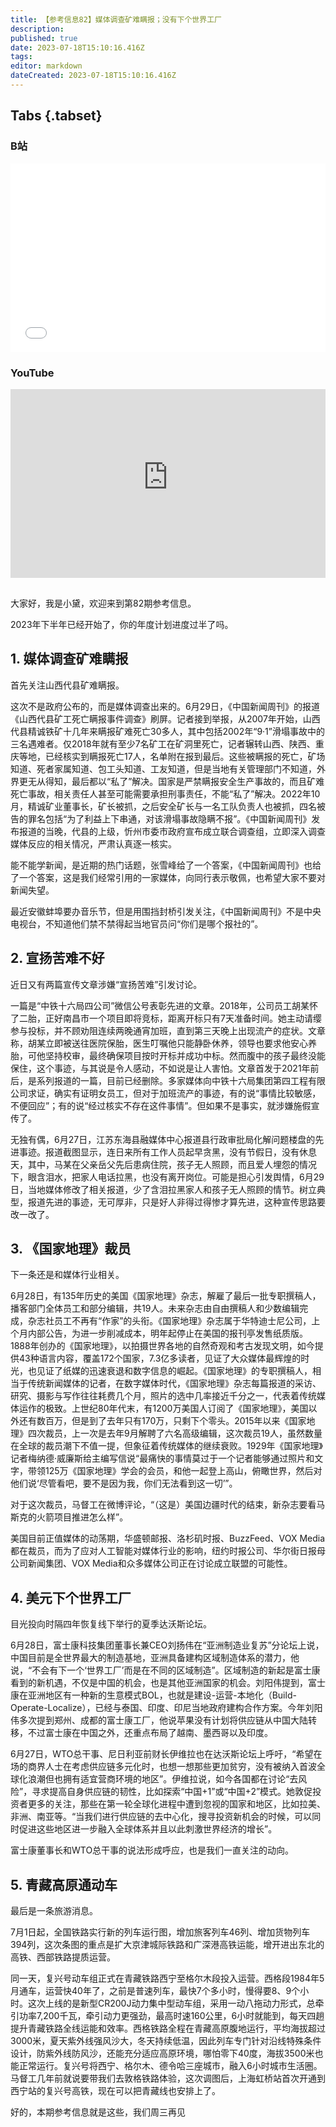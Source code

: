 ```yaml
---
title: 【参考信息82】媒体调查矿难瞒报；没有下个世界工厂
description: 
published: true
date: 2023-07-18T15:10:16.416Z
tags: 
editor: markdown
dateCreated: 2023-07-18T15:10:16.416Z
---
```


## Tabs {.tabset}
### B站
<div style="position: relative; padding: 30% 45%;">
<iframe style="position: absolute; width: 100%; height: 100%; left: 0; top: 0;" src="//player.bilibili.com/player.html?&bvid=BV1Uh4y1M7bV&page=1&as_wide=1&high_quality=1&danmaku=1&autoplay=0" scrolling="no" border="0" frameborder="no" framespacing="0" allowfullscreen="true"></iframe>
</div>

### YouTube
<div style="position: relative; padding: 30% 45%;">
<iframe style="position: absolute; top: 0; left: 0; width: 100%; height: 100%;" src="https://www.youtube-nocookie.com/embed/YouTubeVID" title="YouTube video player" frameborder="0" allow="accelerometer; autoplay; clipboard-write; encrypted-media; gyroscope; picture-in-picture" allowfullscreen></iframe>
</div>

## 

大家好，我是小黛，欢迎来到第82期参考信息。

2023年下半年已经开始了，你的年度计划进度过半了吗。

## 1. 媒体调查矿难瞒报

首先关注山西代县矿难瞒报。

这次不是政府公布的，而是媒体调查出来的。6月29日，《中国新闻周刊》的报道《山西代县矿工死亡瞒报事件调查》刷屏。记者接到举报，从2007年开始，山西代县精诚铁矿十几年来瞒报矿难死亡30多人，其中包括2002年“9·1”滑塌事故中的三名遇难者。仅2018年就有至少7名矿工在矿洞里死亡，记者辗转山西、陕西、重庆等地，已经核实到瞒报死亡17人，名单附在报到最后。这些被瞒报的死亡，矿场知道、死者家属知道、包工头知道、工友知道，但是当地有关管理部门不知道，外界更无从得知，最后都以“私了”解决。国家是严禁瞒报安全生产事故的，而且矿难死亡事故，相关责任人甚至可能需要承担刑事责任，不能“私了”解决。2022年10月，精诚矿业董事长，矿长被抓，之后安全矿长与一名工队负责人也被抓，四名被告的罪名包括“为了利益上下串通，对该滑塌事故隐瞒不报”。《中国新闻周刊》发布报道的当晚，代县的上级，忻州市委市政府宣布成立联合调查组，立即深入调查媒体反应的相关情况，严肃认真逐一核实。

能不能学新闻，是近期的热门话题，张雪峰给了一个答案，《中国新闻周刊》也给了一个答案，这是我们经常引用的一家媒体，向同行表示敬佩，也希望大家不要对新闻失望。

最近安徽蚌埠要办音乐节，但是用围挡封桥引发关注，《中国新闻周刊》不是中央电视台，不知道他们禁不禁得起当地官员问“你们是哪个报社的”。

## 2. 宣扬苦难不好

近日又有两篇宣传文章涉嫌“宣扬苦难”引发讨论。

一篇是“中铁十六局四公司”微信公号表彰先进的文章。2018年，公司员工胡某怀了二胎，正好南昌市一个项目即将竞标，距离开标只有7天准备时间。她主动请缨参与投标，并不顾劝阻连续两晚通宵加班，直到第三天晚上出现流产的症状。文章称，胡某立即被送往医院保胎，医生叮嘱他只能静卧休养，领导也要求他安心养胎，可他坚持校审，最终确保项目按时开标并成功中标。然而腹中的孩子最终没能保住，这个事迹，与其说是令人感动，不如说是让人害怕。文章首发于2021年前后，是系列报道的一篇，目前已经删除。多家媒体向中铁十六局集团第四工程有限公司求证，确实有证明女员工，但对于加班流产的事迹，有的说“事情比较敏感，不便回应”；有的说“经过核实不存在这件事情”。但如果不是事实，就涉嫌施假宣传了。

无独有偶，6月27日，江苏东海县融媒体中心报道县行政审批局化解问题楼盘的先进事迹。报道截图显示，连日来所有工作人员起早贪黑，没有节假日，没有休息天，其中，马某在父亲岳父先后患病住院，孩子无人照顾，而且爱人埋怨的情况下，眼含泪水，把家人电话拉黑，也没有离开岗位。可能是担心引发舆情，6月29日，当地媒体修改了相关报道，少了含泪拉黑家人和孩子无人照顾的情节。树立典型，报道先进的事迹，无可厚非，只是好人非得过得惨才算先进，这种宣传思路要改一改了。

## 3. 《国家地理》裁员

下一条还是和媒体行业相关。

6月28日，有135年历史的美国《国家地理》杂志，解雇了最后一批专职撰稿人，播客部门全体员工和部分编辑，共19人。未来杂志由自由撰稿人和少数编辑完成，杂志社员工不再有“作家”的头衔。《国家地理》杂志属于华特迪士尼公司，上个月内部公告，为进一步削减成本，明年起停止在美国的报刊亭发售纸质版。1888年创办的《国家地理》，以拍摄世界各地的自然奇观和考古发现文明，如今提供43种语言内容，覆盖172个国家，7.3亿多读者，见证了大众媒体最辉煌的时光，也见证了纸媒的迅速衰退和数字信息的崛起。《国家地理》的专职撰稿人，相当于传统新闻媒体的记者，在数字媒体时代，《国家地理》杂志每篇报道的采访、研究、摄影与写作往往耗费几个月，照片的选中几率接近千分之一，代表着传统媒体运作的极致。上世纪80年代末，有1200万美国人订阅了《国家地理》，美国以外还有数百万，但是到了去年只有170万，只剩下个零头。2015年以来《国家地理》四次裁员，上一次是去年9月解聘了六名高级编辑，这次裁员19人，虽然数量在全球的裁员潮下不值一提，但象征着传统媒体的继续衰败。1929年《国家地理》记者梅纳德·威廉斯给主编写信说“最痛快的事情莫过于一个记者能够通过照片和文字，带领125万《国家地理》学会的会员，和他一起登上高山，俯瞰世界，然后对他们说‘尽管看吧，要不是因为我，你们无法看到这一切’”。

对于这次裁员，马督工在微博评论，“（这是）美国边疆时代的结束，新杂志要看马斯克的火箭项目推进怎么样”。

美国目前正值媒体的动荡期，华盛顿邮报、洛杉矶时报、BuzzFeed、VOX Media都在裁员，而为了应对人工智能对媒体行业的影响，纽约时报公司、华尔街日报母公司新闻集团、VOX Media和众多媒体公司正在讨论成立联盟的可能性。

## 4. 美元下个世界工厂

目光投向时隔四年恢复线下举行的夏季达沃斯论坛。

6月28日，富士康科技集团董事长兼CEO刘扬伟在“亚洲制造业复苏”分论坛上说，中国目前是全世界最大的制造基地，亚洲具备建构区域制造体系的潜力，他说，“不会有下一个‘世界工厂’而是在不同的区域制造”。区域制造的新起是富士康看到的新机遇，不仅是中国的机会，也是其他亚洲国家的机会。刘阳伟提到，富士康在亚洲地区有一种新的生意模式BOL，也就是建设-运营-本地化（Build-Operate-Localize），已经与泰国、印度、印尼当地政府建构合作方案。今年刘阳伟多次提到郑州、成都的富士康工厂，他说苹果没有计划将供应链从中国大陆转移，不过富士康在中国之外，还重点布局了越南、墨西哥以及印度。

6月27日，WTO总干事、尼日利亚前财长伊维拉也在达沃斯论坛上呼吁，“希望在场的商界人士在考虑供应链多元化时，也想一想那些更加贫穷，没有被纳入首波全球化浪潮但也拥有适宜营商环境的地区”。伊维拉说，如今各国都在讨论“去风险”，寻求提高自身供应链的韧性，比如探索“中国+1”或“中国+2”模式。她敦促投资者更多的关注，那些在第一轮全球化进程中遭到忽视的国家和地区，比如拉美、非洲、南亚等。“当我们进行供应链的去中心化，搜寻投资新机会的时候，可以同时促进这些地区进一步融入全球体系并且以此刺激世界经济的增长”。

富士康董事长和WTO总干事的说法形成呼应，也是我们一直关注的动向。

## 5. 青藏高原通动车

最后是一条旅游消息。

7月1日起，全国铁路实行新的列车运行图，增加旅客列车46列、增加货物列车394列，这次条图的重点是扩大京津城际铁路和广深港高铁运能，增开进出东北的高铁、西部铁路提质运营。

同一天，复兴号动车组正式在青藏铁路西宁至格尔木段投入运营。西格段1984年5月通车，运营快40年了，之前是普速列车，最快7个多小时，慢得要8、9个小时。这次上线的是新型CR200J动力集中型动车组，采用一动八拖动力形式，总牵引功率7,200千瓦，牵引动力更强劲，最高时速160公里，6小时就能到，每天四趟提升青藏铁路全线运能和效率。西格铁路全程在青藏高原腹地运行，平均海拔超过3000米，夏天紫外线强风沙大，冬天持续低温，因此列车专门针对沿线特殊条件设计，防紫外线防风沙，还能充分适应高原环境，哪怕零下40度，海拔3500米也能正常运行。复兴号将西宁、格尔木、德令哈三座城市，融入6小时城市生活圈。马督工几年前就说要带我们去敦格铁路体验，这次调图后，上海虹桥站首次开通到西宁站的复兴号高铁，现在可以把青藏线也安排上了。

好的，本期参考信息就是这些，我们周三再见

